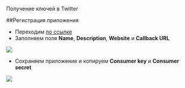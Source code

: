 Получение ключей в Twitter

##Регистрация приложения

* Переходим [по ссылке][1]
* Заполняем поля **Name**, **Description**, **Website** и **Callback URL**

[![](https://file.modx.pro/files/b/b/c/bbca07c18b67915fffb13157be14a3cfs.jpg)](https://file.modx.pro/files/b/b/c/bbca07c18b67915fffb13157be14a3cf.png)

* Сохраняем приложение и копируем **Consumer key** и **Consumer secret**

[![](https://file.modx.pro/files/5/0/b/50bad2338db3ea9841469af73d7a083as.jpg)](https://file.modx.pro/files/5/0/b/50bad2338db3ea9841469af73d7a083a.png)


[1]: https://dev.twitter.com/apps/new